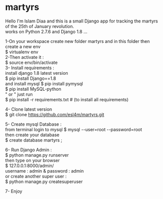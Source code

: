 # martyrs
Hello I'm Islam Diaa
and this is a small Django app for tracking the martyrs of the 25th of January revolution.<br/>
works on Python 2.7.6 and Django 1.8
...

1-On your workspace create new folder martyrs and in this folder then create a new env<br/>
$ virtualenv env
<br/>
2-Then activate it :
<br/>
$ source env/bin/activate
<br/>
3- Install requirements :
<br/>
install django 1.8 latest version
<br/>
$ pip install Django==1.8
<br/>
and install mysql
$ pip install pymysql
<br/>
$ pip install MySQL-python
<br/>
" or "
just run
<br/>
$ pip install -r requirements.txt    # (to install all requirements)
<br/>

4- Clone latest version
<br/>
$ git clone https://github.com/esl4m/martyrs.git
<br/>

5- Create mysql Database :
<br/>
from terminal login to mysql 
$ mysql --user=root --password=root
<br/>
then create your database 
<br/>
$ create database martyrs ;
<br/>

6- Run Django Admin :<br/>
$ python manage.py runserver 
<br/>
then type on your browser 
<br/>
$ 127.0.0.1:8000/admin/
<br/>
username : admin & password : admin
<br/>
or create another super user : <br/>
$ python manage.py createsuperuser

7- Enjoy
